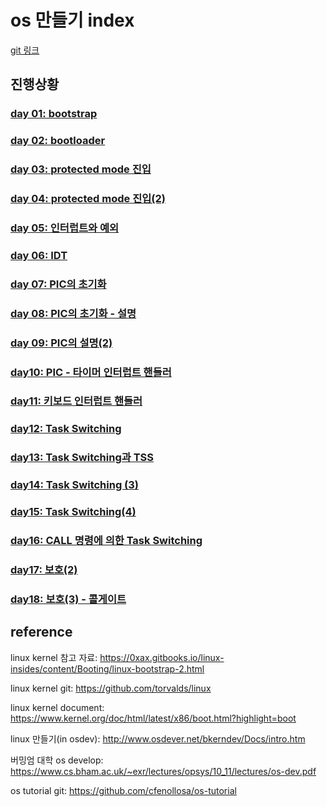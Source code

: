 # os 만들기 index

[git 링크](https://github.com/NoelBird/os-making)

## 진행상황

### [day 01: bootstrap](01.md)

### [day 02: bootloader](02.md)

### [day 03: protected mode 진입](03.md)

### [day 04: protected mode 진입(2)](04.md)

### [day 05: 인터럽트와 예외](05.md)

### [day 06: IDT](06.md)

### [day 07: PIC의 초기화](07.md)

### [day 08: PIC의 초기화 - 설명](08.md)

### [day 09: PIC의 설명(2)](09.md)

### [day10: PIC - 타이머 인터럽트 핸들러](10.md)

### [day11: 키보드 인터럽트 핸들러](11.md)

### [day12: Task Switching](12.md)

### [day13: Task Switching과 TSS](13.md)

### [day14: Task Switching (3)](14.md)

### [day15: Task Switching(4)](15.md)

### [day16: CALL 명령에 의한 Task Switching](16.md)

### [day17: 보호(2)](17.md)

### [day18: 보호(3) - 콜게이트](18.md)







## reference

linux kernel 참고 자료: https://0xax.gitbooks.io/linux-insides/content/Booting/linux-bootstrap-2.html

linux kernel git: https://github.com/torvalds/linux

linux kernel document: https://www.kernel.org/doc/html/latest/x86/boot.html?highlight=boot

linux 만들기(in osdev): http://www.osdever.net/bkerndev/Docs/intro.htm

버밍엄 대학 os develop: https://www.cs.bham.ac.uk/~exr/lectures/opsys/10_11/lectures/os-dev.pdf

os tutorial git: https://github.com/cfenollosa/os-tutorial